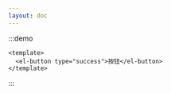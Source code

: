 ```yaml
---
layout: doc
---
```


:::demo

```vue
<template>
  <el-button type="success">按钮</el-button>
</template>
```

:::
